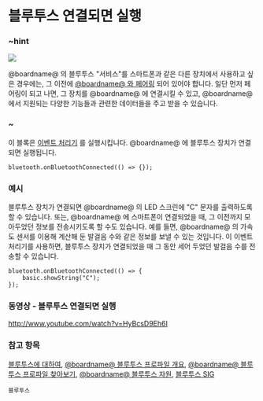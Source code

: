 # 블루투스 연결되면 실행

### ~hint

![](/static/bluetooth/Bluetooth_SIG.png)

@boardname@ 의 블루투스 "서비스"를 스마트폰과 같은 다른 장치에서 사용하고 싶은 경우에는, 그 이전에 [@boardname@ 와 페어링](/reference/bluetooth/bluetooth-pairing) 되어 있어야 합니다. 일단 먼저 페어링이 되고 나면, 그 장치를 @boardname@ 에 연결시킬 수 있고, @boardname@ 에서 지원되는 다양한 기능들과 관련한 데이터들을 주고 받을 수 있습니다.

### ~

이 블록은 [이벤트 처리기](/reference/event-handler) 를 실행시킵니다. @boardname@ 에 블루투스 장치가 연결되면 실행됩니다.

```sig
bluetooth.onBluetoothConnected(() => {});
```

### 예시

블루투스 장치가 연결되면 @boardname@ 의 LED 스크린에 "C" 문자를 출력하도록 할 수 있습니다. 또는, @boardname@ 에 스마트폰이 연결되었을 때, 그 이전까지 모아두었던 정보를 전송시키도록 할 수도 있습니다. 예를 들면, @boardname@ 의 가속도 센서를 이용해 계산해 둔 발걸음 수와 같은 정보를 보낼 수 있는 것입니다. 이 이벤트 처리기를 사용하면, 블루투스 장치가 연결되었을 때 그 동안 세어 두었던 발걸음 수를 전송할 수 있습니다.

```blocks
bluetooth.onBluetoothConnected(() => {
    basic.showString("C");
});
```

### 동영상 - 블루투스 연결되면 실행

http://www.youtube.com/watch?v=HyBcsD9Eh6I

### 참고 항목

[블루투스에 대하여](/reference/bluetooth/about-bluetooth), [@boardname@ 블루투스 프로파일 개요](http://lancaster-university.github.io/microbit-docs/ble/profile/), [@boardname@ 블루투스 프로파일 찾아보기](http://lancaster-university.github.io/microbit-docs/resources/bluetooth/microbit-profile-V1.9-Level-2.pdf), [@boardname@ 블루투스 자원](http://bluetooth-mdw.blogspot.co.uk/p/bbc-microbit.html), [블루투스 SIG](https://www.bluetooth.com)

```package
블루투스
```